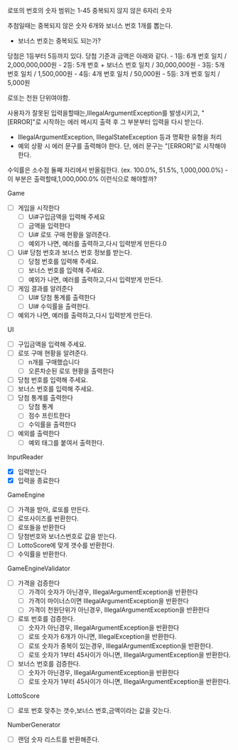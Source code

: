 로또의 번호의 숫자 범위는 1-45
중복되지 않지 않은 6자리 숫자

추첨일때는 중복되지 않은 숫자 6개와 보너스 번호 1개를 뽑는다.
 - 보너스 번호는 중복되도 되는가?

당첨은 1등부터 5등까지 있다. 당첨 기준과 금액은 아래와 같다.
     - 1등: 6개 번호 일치 / 2,000,000,000원
     - 2등: 5개 번호 + 보너스 번호 일치 / 30,000,000원
     - 3등: 5개 번호 일치 / 1,500,000원
     - 4등: 4개 번호 일치 / 50,000원
     - 5등: 3개 번호 일치 / 5,000원

 로또는 천원 단위여야함.

사용자가 잘못된 입력을할때는,IllegalArgumentException를 발생시키고, "[ERROR]"로 시작하는 에러 메시지 출력 후 그 부분부터 입력을 다시 받는다.
- IllegalArgumentException, IllegalStateException 등과 명확한 유형을 처리
- 예외 상황 시 에러 문구를 출력해야 한다. 단, 에러 문구는 "[ERROR]"로 시작해야 한다.

수익률은 소수점 둘째 자리에서 반올림한다. (ex. 100.0%, 51.5%, 1,000,000.0%)
    - 이 부분은 출력할때,1,000,000.0% 이런식으로 해야할까?

Game
 -[ ] 게임을 시작한다
   -[ ] Ui#구입금액을 입력해 주세요
   -[ ] 금액을 입력한다
   -[ ] Ui# 로또 구매 현황을 알려준다.
   -[ ] 예외가 나면, 예러를 출력하고,다시 입력받게 만든다.0
 -[ ] Ui# 당첨 번호과 보너스 번호 정보를 받는다.
    - [ ] 당첨 번호를 입력해 주세요.
    - [ ] 보너스 번호를 입력해 주세요.
    -[ ] 예외가 나면, 예러를 출력하고,다시 입력받게 만든다.
  -[ ] 게임 결과를 알려준다
      -[ ] UI# 당첨 통계를 출력한다
      -[ ] UI# 수익률을 출력한다.
  -[ ] 예외가 나면, 예러를 출력하고,다시 입력받게 만든다.
    
UI
 - [ ] 구입금액을 입력해 주세요.
 - [ ] 로또 구매 현황을 알려준다.
   -[ ] n개를 구매했습니다
   -[ ] 오른차순된 로또 현황을 출력한다
 - [ ] 당첨 번호를 입력해 주세요.
 - [ ] 보너스 번호를 입력해 주세요.
 -[ ] 당첨 통계를 출력한다
   -[ ] 당첨 통계 
   - [ ] 점수 프린트한다
   - [ ] 수익률을 출력한다 
 -[ ] 예외를 출력한다
    -[ ] 예외 태그를 붙여서 출력한다.

InputReader
   - [x] 입력받는다
   - [x] 입력을 종료한다

GameEngine
   - [ ] 가격을 받아, 로또를 만든다.
   - [ ] 로또사이즈를 반환한다.
   - [ ] 로또들을 반환한다
   - [ ] 당첨번호와 보너스번호로 값을 받는다.
   - [ ] LottoScore에 맞게 갯수를 반환한다.
   - [ ] 수익률을 반환한다.

GameEngineValidator
 -[ ] 가격을 검증한다
   - [ ] 가격이 숫자가 아닌경우, IllegalArgumentException을 반환한다
   - [ ] 가격이 마이너스이면 IllegalArgumentException을 반환한다
   - [ ] 가격이 천원단위가 아닌경우, IllegalArgumentException을 반환한다
 -[ ] 로또 번호를 검증한다.
   - [ ] 숫자가 아닌경우, IllegalArgumentException을 반환한다
   - [ ] 로또 숫자가 6개가 아니면, IllegalException을 반환한다.
   - [ ] 로또 숫자가 중복이 있는경우, IllegalArgumentException을 반환한다.
   - [ ] 로또 숫자가 1부터 45사이가 아니면, IllegalArgumentException을 반환한다.
 -[ ] 보너스 번호를 검증한다.
     - [ ] 숫자가 아닌경우, IllegalArgumentException을 반환한다
     - [ ] 로또 숫자가 1부터 45사이가 아니면, IllegalArgumentException을 반환한다.
 
 LottoScore
  - [ ] 로또 번호 맞추는 갯수,보너스 번호,금액이라는 값을 갖는다.


NumberGenerator
   -[ ] 랜덤 숫자 리스트를 반환해준다.
